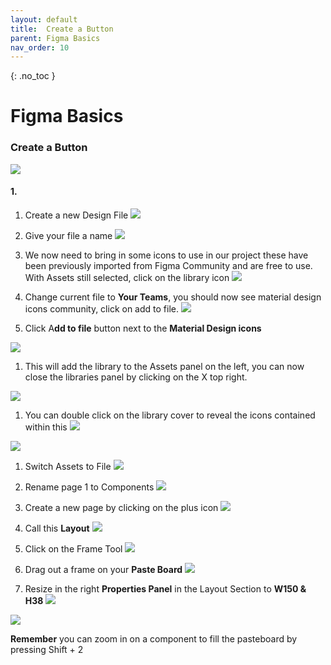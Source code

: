 ```yaml
---
layout: default
title:  Create a Button
parent: Figma Basics
nav_order: 10
---
```


{: .no_toc }

# Figma Basics

### Create a Button

![](../images/Figma_Button_2024/)

#### 1. 

1. Create a new Design File
![](../images/Figma_Button_2024/img_21.png)


1. Give your file a name
![](../images/Figma_Button_2024/img_11.png)

1. We now need to bring in some icons to use in our project these have been previously imported from Figma Community and are free to use. With Assets still selected, click on the library icon
![](../images/Figma_Button_2024/img_12.png)

1. Change current file to **Your Teams**, you should now see material design icons community, click on add to file.
![](../images/Figma_Button_2024/img_13.png)

1. Click A**dd to file** button next to the **Material Design icons**

![](../images/Figma_Button_2024/img_14.png)

1. This will add the library to the Assets panel on the left, you can now close the libraries panel by clicking on the X top right.

![](../images/Figma_Button_2024/img_15.png)

1. You can double click on the library cover to reveal the icons contained within this
![](../images/Figma_Button_2024/img_16.png)

![](../images/Figma_Button_2024/img_22.png)

1. Switch Assets to File
![](../images/Figma_Button_2024/img_4.png)

1. Rename page 1 to Components
![](../images/Figma_Button_2024/img_17.png)

1. Create a new page by clicking on the plus icon
![](../images/Figma_Button_2024/img_18.png)

1. Call this **Layout**
![](../images/Figma_Button_2024/img_18.png)

1. Click on the Frame Tool
![](../images/Figma_Button_2024/img_1.png)

1. Drag out a frame on your **Paste Board**
![](../images/Figma_Button_2024/img_2.png)

1. Resize in the right **Properties Panel** in the Layout Section to **W150 & H38** 
![](../images/Figma_Button_2024/img_3.png)

![](../images/Figma_Button_2024/img_9.png)

 **Remember** you can zoom in on a component to fill the pasteboard by pressing Shift + 2
